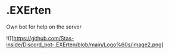 # .EXErten
Own bot for help on the server

!()[https://github.com/Stas-inside/Discord_bot-.EXErten/blob/main/Logo%60s/image2.png]
